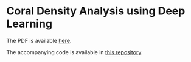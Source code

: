 # Coral Density Analysis using Deep Learning

The PDF is available [here](https://github.com/ainsleyrutterford/Thesis/blob/master/Thesis.pdf).

The accompanying code is available in [this repository](https://github.com/ainsleyrutterford/DeepC).
